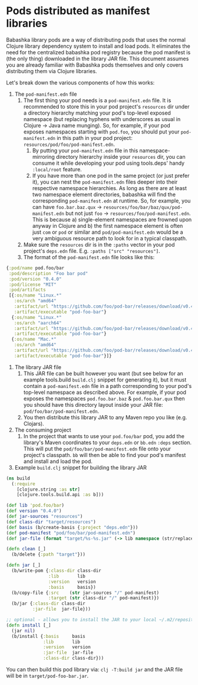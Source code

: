 # Pods distributed as manifest libraries

Babashka library pods are a way of distributing pods that uses the normal
Clojure library dependency system to install and load pods.
It eliminates the need for the centralized babashka pod registry because the
pod manifest is (the only thing) downloaded in the library JAR file.
This document assumes you are already familiar with Babashka pods themselves
and only covers distributing them via Clojure libraries.

Let's break down the various components of how this works:

1. The `pod-manifest.edn` file
    1. The first thing your pod needs is a `pod-manifest.edn` file. It is
       recommended to store this in your pod project's `resources` dir under a
       directory hierarchy matching your pod's top-level exposed namespace (but
       replacing hyphens with underscores as usual in Clojure → Java name
       munging). So, for example, if your pod exposes namespaces starting with
       `pod.foo`, you should put your `pod-manifest.edn` in this path in your
       pod project: `resources/pod/foo/pod-manifest.edn`.
        1. By putting your `pod-manifest.edn` file in this namespace-mirroring
           directory hierarchy inside your `resources` dir, you can consume it
           while developing your pod using tools.deps' handy `:local/root`
           feature.
        2. If you have more than one pod in the same project (or just prefer
           it), you can nest the `pod-manifest.edn` files deeper into their
           respective namespace hierarchies. As long as there are at least two
           namespace element directories, babashka will find the corresponding
           `pod-manifest.edn` at runtime. So, for example, you can have
           `foo.bar.baz.qux` → `resources/foo/bar/baz/qux/pod-manifest.edn` but
           not just `foo` → `resources/foo/pod-manifest.edn`. This is because
           a) single-element namespaces are frowned upon anyway in Clojure and
           b) the first namespace element is often just `com` or `pod` or
           similar and `pod/pod-manifest.edn` would be a very ambiguous
           resource path to look for in a typical classpath.
    2. Make sure the `resources` dir is in the `:paths` vector in your pod
       project's `deps.edn` file. E.g. `:paths ["src" "resources"]`.
    3. The format of the `pod-manifest.edn` file looks like this:

```clojure
{:pod/name pod.foo/bar
 :pod/description "Foo bar pod"
 :pod/version "0.4.0"
 :pod/license "MIT"
 :pod/artifacts
 [{:os/name "Linux.*"
   :os/arch "amd64"
   :artifact/url "https://github.com/foo/pod-bar/releases/download/v0.4.0/pod-foo-bar-linux-amd64.zip"
   :artifact/executable "pod-foo-bar"}
  {:os/name "Linux.*"
   :os/arch "aarch64"
   :artifact/url "https://github.com/foo/pod-bar/releases/download/v0.4.0/pod-foo-bar-linux-arm64.zip"
   :artifact/executable "pod-foo-bar"}
  {:os/name "Mac.*"
   :os/arch "amd64"
   :artifact/url "https://github.com/foo/pod-bar/releases/download/v0.4.0/pod-foo-bar-macos-amd64.zip"
   :artifact/executable "pod-foo-bar"}]}
```

1. The library JAR file
    1. This JAR file can be built however you want (but see below for an example
       tools.build `build.clj` snippet for generating it), but it must contain a
       `pod-manifest.edn` file in a path corresponding to your pod's top-level
       namespace as described above. For example, if your pod exposes the
       namespaces `pod.foo.bar.baz` & `pod.foo.bar.qux` then you should have this
       directory layout inside your JAR file: `pod/foo/bar/pod-manifest.edn`.
    2. You then distribute this library JAR to any Maven repo you like
       (e.g. Clojars).
2. The consuming project
    1. In the project that wants to use your `pod.foo/bar` pod, you add the
       library's Maven coordinates to your `deps.edn` or `bb.edn` `:deps`
       section. This will put the `pod/foo/bar/pod-manifest.edn` file onto your
       project's classpath. `bb` will then be able to find your pod's manifest
       and install and load the pod.
3. Example `build.clj` snippet for building the library JAR

```clojure
(ns build
  (:require
    [clojure.string :as str]
    [clojure.tools.build.api :as b]))

(def lib 'pod.foo/bar)
(def version "0.4.0")
(def jar-sources "resources")
(def class-dir "target/resources")
(def basis (b/create-basis {:project "deps.edn"}))
(def pod-manifest "pod/foo/bar/pod-manifest.edn")
(def jar-file (format "target/%s-%s.jar" (-> lib namespace (str/replace "." "-")) (name lib)))

(defn clean [_]
  (b/delete {:path "target"}))

(defn jar [_]
  (b/write-pom {:class-dir class-dir
                :lib       lib
                :version   version
                :basis     basis})
  (b/copy-file {:src    (str jar-sources "/" pod-manifest)
                :target (str class-dir "/" pod-manifest)})
  (b/jar {:class-dir class-dir
          :jar-file  jar-file}))

;; optional - allows you to install the JAR to your local ~/.m2/repository for testing
(defn install [_]
  (jar nil)
  (b/install {:basis     basis
              :lib       lib
              :version   version
              :jar-file  jar-file
              :class-dir class-dir}))
```

You can then build this pod library via: `clj -T:build jar` and the JAR file will be in `target/pod-foo-bar.jar`.
